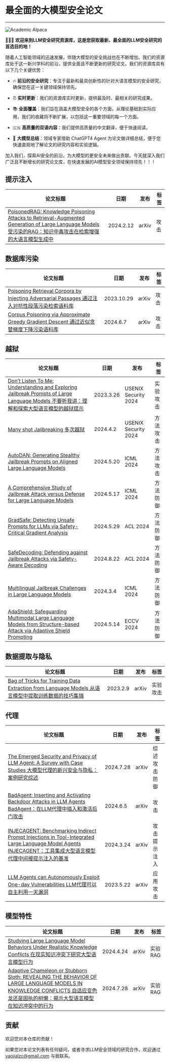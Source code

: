 # 最全面的大模型安全论文

---

![Academic Alpaca](resources/DALL·E%202024-07-30%2015.10.44%20-%20An%20academic-looking%20alpaca%20wearing%20scholarly%20glasses%20and%20a%20graduation%20cap%2C%20with%20an%20intellectual%20and%20serious%20expression.%20The%20background%20should%20be%20a%20lib.webp)

🎉🎉🎉 **欢迎来到LLM安全研究资源库，这是您获取最新、最全面的LLM安全研究的首选目的地！**

随着人工智能领域的迅速发展，伴随大模型的安全挑战也在不断增加。我们的资源库处于这一新兴学科的前沿，提供全面且不断更新的研究论文。我们的资源库具有以下几个关键优势：

- 🔥 **前沿的安全研究**：专注于最新和最具创新性的针对大语言模型的安全研究，确保您在这一关键领域保持领先。

- ⏰️ **实时更新**：我们的资源库实时更新，提供最及时、最相关的研究成果。

- 📚️ **全面覆盖**：我们旨在涵盖大模型安全的各个方面，从理论基础到实际应用，我们的收藏将不断扩展，以包括这一重要领域的每一个方面。

- 🇨🇳 **高质量的双语内容**：我们提供高质量的中文翻译，便于快速阅读。

- 🌟 **大模型总结**：领域专家借助 ChatGPT4 Agent 为论文做详细总结，便于您快速直观地了解论文的研究内容和实验逻辑。

加入我们，探索AI安全的前沿，为大模型的更安全未来做出贡献。今天就深入我们广泛且不断增长的研究论文库，在快速发展的AI模型安全领域保持领先！！！

## 提示注入

| 论文标题 | 日期 | 发布 | 标签 |
|---------|-----|------|------|
| [PoisonedRAG: Knowledge Poisoning Attacks to Retrieval-Augmented Generation of Large Language Models  受污染的RAG：知识中毒攻击在检索增强的大语言模型生成中](paper_list/PoisonedRAG_Knowledge_Poisoning_Attacks_to_Retrieval-Augmented_Generation_of_Large_Language_Models.md) | 2024.2.12 | arXiv | 攻击 |

## 数据库污染
| 论文标题 | 日期 | 发布 | 标签 |
|---------|-----|------|------|
| [Poisoning Retrieval Corpora by Injecting Adversarial Passages 通过注入对抗性段落污染检索语料库](paper_list/Poisoning_Retrieval_Corpora_by_Injecting_Adversarial_Passages.md) | 2023.10.29 | arXiv | 攻击 |
| [Corpus Poisoning via Approximate Greedy Gradient Descent 通过近似贪婪梯度下降污染语料库](paper_list/Corpus_Poisoning_via_Approximate_Greedy_Gradient_Descent.md) | 2024.6.7 | arXiv | 攻击 |

## 越狱

| 论文标题 | 日期 | 发布 | 标签 |
|---------|-----|------|------|
| [Don’t Listen To Me: Understanding and Exploring Jailbreak Prompts of Large Language Models 不要听我讲：理解和探索大型语言模型的越狱提示](paper_list/Don't_Listen_To_Me:_Understanding_and_Exploring_Jailbreak_Prompts_of_Large_Language_Models.md) | 2023.3.26 | USENIX Security 2024 | 实验 攻击 |
| [Many shot Jailbreaking 多次越狱](paper_list/Many_shot_Jailbreaking.md) | 2024.4.2 | USENIX Security 2024 | 方法 攻击 |
|[AutoDAN: Generating Stealthy Jailbreak Prompts on Aligned Large Language Models](paper_list/AutoDAN_Generating_Stealthy_Jailbreak_Prompts_on_Aligned_Large_Language_Models.md)|2024.5.20|ICML 2024|方法 攻击|
|[A Comprehensive Study of Jailbreak Attack versus Defense for Large  Language Models](paper_list/A_Comprehensive_Study_of_Jailbreak_Attack_versus_Defense_for_Large_Language_Models.md)|2024.5.17|ICML 2024|方法 防御|
|[GradSafe: Detecting Unsafe Prompts for LLMs via Safety-Critical Gradient Analysis ](paper_list/GradSafe_Detecting_Unsafe_Prompts_for_LLMs_via_Safety_Critical_Gradient_Analysis.md)|2024.5.29|ACL 2024|方法 防御|
| [SafeDecoding: Defending against Jailbreak Attacks  via Safety-Aware Decoding](paper_list/SafeDecoding_Defending_against_Jailbreak_Attacks_via_Safety_Aware_Decoding.md) | 2024.8.22 | ACL 2024 | 方法 防御 |
| [Multilingual Jailbreak Challenges in Large Language Models](paper_list/Multilingua_Jailbreak_Challenges_in_Large_Language_Models.md) | 2024.3.4 | ICML 2024 | 方法 防御 |
| [AdaShield: Safeguarding Multimodal Large Language Models from Structure-based Attack via Adaptive Shield Prompting](paper_list/AdaShield_Safeguarding_Multimodal_Large_Language_Models_from_Structure_based_Attack_via_Adaptive_Shield_Prompting.md) | 2024.5.14 | ECCV 2024 | 方法 防御 |

## 数据提取与隐私

| 论文标题 | 日期 | 发布 | 标签 |
|---------|-----|------|------|
| [Bag of Tricks for Training Data Extraction from Language Models 从语言模型中提取训练数据的技巧集锦](paper_list/Bag_of_Tricks_for_Training_Data_Extraction_from_Language_Models.md) | 2023.2.9 | arXiv | 实验 攻击 |

## 代理

| 论文标题 | 日期 | 发布 | 标签 |
|---------|-----|------|------|
| [The Emerged Security and Privacy of LLM Agent: A Survey with Case Studies 大模型代理的新兴安全与隐私：案例研究综述](paper_list/The_Emerged_Security_and_Privacy_of_LLM_Agent_A_Survey_with_Case_Studies.md) | 2024.7.28 | arXiv | 综述 攻击 防御 |
| [BadAgent: Inserting and Activating Backdoor Attacks in LLM Agents BadAgent：在LLM代理中插入和激活后门攻击](paper_list/Bad_Agent_Inserting_and_Activating_Backdoor_Attacks_in_LLM_Agents.md) | 2024.6.5 | arXiv | 攻击 |
| [INJECAGENT: Benchmarking Indirect Prompt Injections in Tool-Integrated Large Language Model Agents INJECAGENT：工具集成大型语言模型代理中间接提示注入的基准](paper_list/INJECAGENT_Benchmarking_Indirect_Prompt_Injections_in_Tool-Integrated_Large_Language_Model_Agents.md) | 2024.3.24 | arXiv | 攻击 提示注入 |
| [LLM Agents can Autonomously Exploit One-day Vulnerabilities LLM代理可以自主利用一天漏洞](paper_list/LLM_Agents_can_Autonomously_Exploit_One-day_Vulnerabilities.md) | 2023.5.22 | arXiv | 应用 攻击 |

## 模型特性

| 论文标题 | 日期 | 发布 | 标签 |
|---------|-----|------|------|
| [Studying Large Language Model Behaviors Under Realistic Knowledge Conflicts 在现实知识冲突下研究大型语言模型行为](paper_list/Studying_Large_Language_Model_Behaviors_Under_Realistic_Knowledge_Conflicts.md) | 2024.4.24 | arXiv | 实验 RAG |
| [Adaptive Chameleon or Stubborn Sloth: REVEALING THE BEHAVIOR OF LARGE LANGUAGE MODELS IN KNOWLEDGE CONFLICTS 自适应变色龙还是固执的树懒：揭示大型语言模型在知识冲突中的行为](paper_list/Adaptive_Chameleon_or_Stubborn_Sloth_Revealing_the_Behavior_of_Large_Language_Models_in_Knowledge_Conflicts.md) | 2024.7.28 | arXiv | 实验 RAG |

## 贡献
欢迎您对本仓库的贡献！

如果您对本论文列表有任何疑问，或者寻求LLM安全领域的研究合作，欢迎通过 yaojialzc@gmail.com 与我联系。
